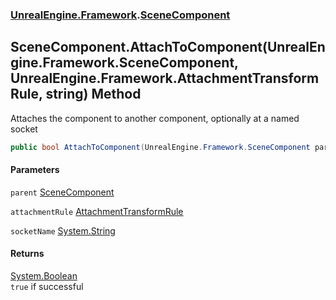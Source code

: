 ### [UnrealEngine.Framework](./UnrealEngine-Framework.md 'UnrealEngine.Framework').[SceneComponent](./SceneComponent.md 'UnrealEngine.Framework.SceneComponent')
## SceneComponent.AttachToComponent(UnrealEngine.Framework.SceneComponent, UnrealEngine.Framework.AttachmentTransformRule, string) Method
Attaches the component to another component, optionally at a named socket  
```csharp
public bool AttachToComponent(UnrealEngine.Framework.SceneComponent parent, UnrealEngine.Framework.AttachmentTransformRule attachmentRule, string socketName=null);
```
#### Parameters
<a name='UnrealEngine-Framework-SceneComponent-AttachToComponent(UnrealEngine-Framework-SceneComponent_UnrealEngine-Framework-AttachmentTransformRule_string)-parent'></a>
`parent` [SceneComponent](./SceneComponent.md 'UnrealEngine.Framework.SceneComponent')  
  
<a name='UnrealEngine-Framework-SceneComponent-AttachToComponent(UnrealEngine-Framework-SceneComponent_UnrealEngine-Framework-AttachmentTransformRule_string)-attachmentRule'></a>
`attachmentRule` [AttachmentTransformRule](./AttachmentTransformRule.md 'UnrealEngine.Framework.AttachmentTransformRule')  
  
<a name='UnrealEngine-Framework-SceneComponent-AttachToComponent(UnrealEngine-Framework-SceneComponent_UnrealEngine-Framework-AttachmentTransformRule_string)-socketName'></a>
`socketName` [System.String](https://docs.microsoft.com/en-us/dotnet/api/System.String 'System.String')  
  
#### Returns
[System.Boolean](https://docs.microsoft.com/en-us/dotnet/api/System.Boolean 'System.Boolean')  
`true` if successful  
